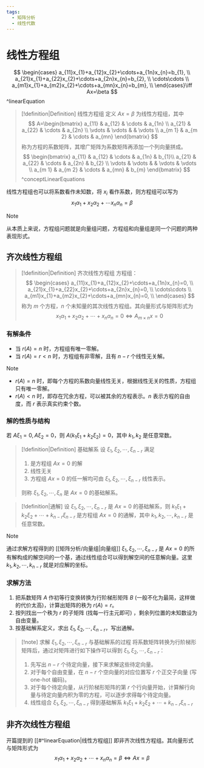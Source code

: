 ```yaml
---
tags:
  - 矩阵分析
  - 线性代数
---
```


# 线性方程组

$$
\begin{cases}
a_{11}x_{1}+a_{12}x_{2}+\cdots+a_{1n}x_{n}=b_{1}, \\
a_{21}x_{1}+a_{22}x_{2}+\cdots+a_{2n}x_{n}=b_{2}, \\
\cdots\cdots \\
a_{m1}x_{1}+a_{m2}x_{2}+\cdots+a_{mn}x_{n}=b_{m}, \\
\end{cases}\iff Ax=\beta
$$
^linearEquation

> [!definition|Definition] 线性方程组
> 定义 $Ax=\beta$ 为线性方程组，其中
> $$
A=\begin{bmatrix}
a_{11} & a_{12} & \cdots & a_{1n} \\
a_{21} & a_{22} & \cdots & a_{2n} \\
\vdots & \vdots & & \vdots \\
a_{m 1} & a_{m 2} & \cdots & a_{mn}
\end{bmatrix}
> $$
> 称为方程的系数矩阵，其增广矩阵为系数矩阵再添加一个列向量拼成。
> $$
\begin{bmatrix}
a_{11} & a_{12} & \cdots & a_{1n} & b_{1}\\
a_{21} & a_{22} & \cdots & a_{2n} & b_{2} \\
\vdots & \vdots & & \vdots & \vdots \\
a_{m 1} & a_{m 2} & \cdots & a_{mn} & b_{m}
\end{bmatrix}
> $$
^conceptLinearEquations

线性方程组也可以将系数看作未知数，将 $x_{i}$ 看作系数，则方程组可以写为
$$
x_{1}\alpha_{1}+x_{2}\alpha_{2}+\cdots x_{n}\alpha_{n}=\beta
$$
> [!note]
> 从本质上来说，方程组问题就是向量组问题，方程组和向量组是同一个问题的两种表现形式。

## 齐次线性方程组

> [!definition|Definition] 齐次线性方程组
> 方程组：
> $$
\begin{cases}
a_{11}x_{1}+a_{12}x_{2}+\cdots+a_{1n}x_{n}=0, \\
a_{21}x_{1}+a_{22}x_{2}+\cdots+a_{2n}x_{n}=0, \\
\cdots\cdots \\
a_{m1}x_{1}+a_{m2}x_{2}+\cdots+a_{mn}x_{n}=0, \\
\end{cases}
> $$
> 称为 $m$ 个方程，$n$ 个未知量的其次线性方程组。其向量形式与矩阵形式为
> $$
x_{1}\alpha_{1}+x_{2}\alpha_{2}+\cdots+x_{n}\alpha_{n}=0 \iff A_{m\times n}x=0
> $$

### 有解条件

- 当 $r(A)=n$ 时，方程组有唯一零解。
- 当 $r(A)=r<n$ 时，方程组有非零解，且有 $n-r$ 个线性无关解。

> [!note]
> - $r(A)=n$ 时，即每个方程的系数向量线性无关，根据线性无关的性质，方程组只有唯一零解。
> - $r(A)<n$ 时，即存在冗余方程，可以被其余的方程表示。$n$ 表示方程的自由度，而 $r$ 表示真实约束个数。

### 解的性质与结构

若 $A\xi_{1}=0,A\xi_{2}=0$，则 $A(k_{1}\xi_{1}+k_{2}\xi_{2})=0$，其中 $k_{1},k_{2}$ 是任意常数。

> [!definition|Definition] 基础解系
> 设 $\xi_{1},\xi_{2},\cdots,\xi_{n-r}$ 满足
> 1. 是方程组 $Ax=0$ 的解
> 2. 线性无关
> 3. 方程组 $Ax=0$ 的任一解均可由 $\xi_{1},\xi_{2},\cdots,\xi_{n-r}$ 线性表示。
>
> 则称 $\xi_{1},\xi_{2},\cdots,\xi_{n}$ 是 $Ax=0$ 的基础解系。

> [!definition|通解] 设 $\xi_{1},\xi_{2},\cdots,\xi_{n-r}$ 是 $Ax=0$ 的基础解系，则 $k_{1}\xi_{1}+k_{2}\xi_{2}+\cdots+k_{n-r}\xi_{n-r}$ 是方程组 $Ax=0$ 的通解，其中 $k_{1},k_{2},\cdots,k_{n-r}$ 是任意常数。

> [!note]
> 通过求解方程得到的 [[矩阵分析/向量组|向量组]] $\xi_{1},\xi_{2},\cdots,\xi_{n-r}$ 是 $Ax=0$ 的所有解构成的解空间的一个基，通过线性组合可以得到解空间的任意解向量。这里 $k_{1},k_{2},\cdots,k_{n-r}$ 就是对应解的坐标。

### 求解方法

1. 把系数矩阵 $A$ 作初等行变换转换为行阶梯形矩阵 $B$ (一般不化为最简，这样做的代价太高)，计算出矩阵的秩为 $r(A)=r$。
2. 按列找出一个秩为 $r$ 的子矩阵 (找每一行主元即可) ，剩余列位置的未知数设为自由变量。
3. 按基础解系定义，求出 $\xi_{1},\xi_{2},\cdots,\xi_{n-r}$，写出通解。

> [!note] 求解 $\xi_{1},\xi_{2},\cdots,\xi_{n-r}$ 与基础解系的过程
> 将系数矩阵转换为行阶梯形矩阵后，通过对矩阵进行如下操作可以得到 $\xi_{1},\xi_{2},\cdots,\xi_{n-r}$：
> 1. 先写出 $n-r$ 个待定向量，接下来求解这些待定向量。
> 2. 对于每个自由变量，在 $n-r$ 个空向量的对应位置写 $r$ 个正交子向量 (写 one-hot 编码)。
> 3. 对于每个待定向量，从行阶梯形矩阵的第 $r$ 个行向量开始，计算解行向量与待定向量内积为零的方程，可以逐步求得每个待定向量。
> 4. 线性组合 $\xi_{1},\xi_{2},\cdots,\xi_{n-r}$ 得到基础解系 $k_{1}\xi_{1}+k_{2}\xi_{2}+\cdots+k_{n-r}\xi_{n-r}$

## 非齐次线性方程组

开篇提到的 [[#^linearEquation|线性方程组]] 即非齐次线性方程组。其向量形式与矩阵形式为
$$
x_{1}\alpha_{1}+x_{2}\alpha_{2}+\cdots+x_{n}\alpha_{n}=\beta \iff Ax=\beta
$$
